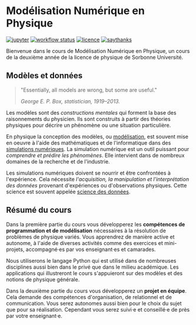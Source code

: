 # Modélisation Numérique en Physique

[![jupyter](https://img.shields.io/badge/Made%20with-Jupyter-orange?style=flat&logo=Jupyter)](https://jupyter.org/try)
[![workflow status](https://github.com/phys-mod/phys-mod.github.io/actions/workflows/deploy.yml/badge.svg)](https://github.com/phys-mod/phys-mod.github.io)
[![licence](https://img.shields.io/badge/License-CC%20BY--NC%204.0-lightgrey.svg)](https://creativecommons.org/licenses/by-nc-sa/4.0/deed.fr)
[![saythanks](https://img.shields.io/badge/Say%20Thanks-!-1EAEDB.svg)](https://saythanks.io/to/phys-mod)

Bienvenue dans le cours de Modélisation Numérique en Physique, un cours de la deuxième année de la licence de physique de Sorbonne Université.

## Modèles et données

> "Essentially, all models are wrong, but some are useful."
>
> *George E. P. Box, statistician, 1919–2013.*

Les modèles sont des *constructions mentales* qui forment la base des raisonnements du physicien. Ils sont construits à partir des théories physiques pour décrire un phénomène ou une situation particulière.

En physique la conception des modèles, ou [modélisation](https://fr.wikipedia.org/wiki/Mod%C3%A9lisation), est souvent mise en oeuvre à l'aide des mathématiques et de l'informatique dans des [simulations numériques](https://fr.wikipedia.org/wiki/Simulation_informatique). La simulation numérique est un outil puissant pour *comprendre et prédire les phénomènes*. Elle intervient dans de nombreux domaines de la recherche et de l'industrie.

Les simulations numériques doivent se nourrir et être confrontées à l'expérience. Cela nécessite *l'acquisition, la manipulation et l'interprétation des données* provenant d'expériences ou d'observations physiques. Cette science est souvent appelée [science des données](https://fr.wikipedia.org/wiki/Science_des_donn%C3%A9es).

## Résumé du cours

Dans la première partie du cours vous développerez les **compétences de programmation et de modélisation** nécessaires à la résolution de problèmes de physique variés. Vous apprendrez de manière active et autonome, à l'aide de diverses activités comme des exercices et mini-projets, accompagné·es par vos enseignant·es et camarades.

Nous utiliserons le langage Python qui est utilisé dans de nombreuses disciplines aussi bien dans le privé que dans le milieu académique. Les applications qui illustreront le cours s'appuieront sur des modèles et des notions de physique générale.

Dans la deuxième partie du cours vous développerez un **projet en équipe**. Cela demande des compétences d'organisation,
de relationnel et de communication. Vous serez autonomes aussi bien pour le choix du sujet que pour sa réalisation. Cependant vous serez suivi·e et conseillé·e de près par votre enseignant·e.